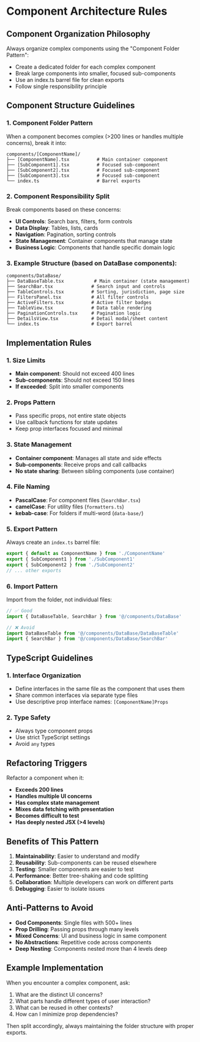 # Component Architecture Rules

## Component Organization Philosophy

Always organize complex components using the "Component Folder Pattern":
- Create a dedicated folder for each complex component
- Break large components into smaller, focused sub-components
- Use an index.ts barrel file for clean exports
- Follow single responsibility principle

## Component Structure Guidelines

### 1. Component Folder Pattern
When a component becomes complex (>200 lines or handles multiple concerns), break it into:

```
components/[ComponentName]/
├── [ComponentName].tsx          # Main container component
├── [SubComponent1].tsx          # Focused sub-component
├── [SubComponent2].tsx          # Focused sub-component
├── [SubComponent3].tsx          # Focused sub-component
└── index.ts                     # Barrel exports
```

### 2. Component Responsibility Split
Break components based on these concerns:
- **UI Controls**: Search bars, filters, form controls
- **Data Display**: Tables, lists, cards
- **Navigation**: Pagination, sorting controls
- **State Management**: Container components that manage state
- **Business Logic**: Components that handle specific domain logic

### 3. Example Structure (based on DataBase components):
```
components/DataBase/
├── DataBaseTable.tsx           # Main container (state management)
├── SearchBar.tsx              # Search input and controls
├── TableControls.tsx          # Sorting, jurisdiction, page size
├── FiltersPanel.tsx           # All filter controls
├── ActiveFilters.tsx          # Active filter badges
├── TableView.tsx              # Data table rendering
├── PaginationControls.tsx     # Pagination logic
├── DetailsView.tsx            # Detail modal/sheet content
└── index.ts                   # Export barrel
```

## Implementation Rules

### 1. Size Limits
- **Main component**: Should not exceed 400 lines
- **Sub-components**: Should not exceed 150 lines
- **If exceeded**: Split into smaller components

### 2. Props Pattern
- Pass specific props, not entire state objects
- Use callback functions for state updates
- Keep prop interfaces focused and minimal

### 3. State Management
- **Container component**: Manages all state and side effects
- **Sub-components**: Receive props and call callbacks
- **No state sharing**: Between sibling components (use container)

### 4. File Naming
- **PascalCase**: For component files (`SearchBar.tsx`)
- **camelCase**: For utility files (`formatters.ts`)
- **kebab-case**: For folders if multi-word (`data-base/`)

### 5. Export Pattern
Always create an `index.ts` barrel file:
```typescript
export { default as ComponentName } from './ComponentName'
export { SubComponent1 } from './SubComponent1'
export { SubComponent2 } from './SubComponent2'
// ... other exports
```

### 6. Import Pattern
Import from the folder, not individual files:
```typescript
// ✅ Good
import { DataBaseTable, SearchBar } from '@/components/DataBase'

// ❌ Avoid
import DataBaseTable from '@/components/DataBase/DataBaseTable'
import { SearchBar } from '@/components/DataBase/SearchBar'
```

## TypeScript Guidelines

### 1. Interface Organization
- Define interfaces in the same file as the component that uses them
- Share common interfaces via separate type files
- Use descriptive prop interface names: `[ComponentName]Props`

### 2. Type Safety
- Always type component props
- Use strict TypeScript settings
- Avoid `any` types

## Refactoring Triggers

Refactor a component when it:
- **Exceeds 200 lines**
- **Handles multiple UI concerns**
- **Has complex state management**
- **Mixes data fetching with presentation**
- **Becomes difficult to test**
- **Has deeply nested JSX (>4 levels)**

## Benefits of This Pattern

1. **Maintainability**: Easier to understand and modify
2. **Reusability**: Sub-components can be reused elsewhere
3. **Testing**: Smaller components are easier to test
4. **Performance**: Better tree-shaking and code splitting
5. **Collaboration**: Multiple developers can work on different parts
6. **Debugging**: Easier to isolate issues

## Anti-Patterns to Avoid

- **God Components**: Single files with 500+ lines
- **Prop Drilling**: Passing props through many levels
- **Mixed Concerns**: UI and business logic in same component
- **No Abstractions**: Repetitive code across components
- **Deep Nesting**: Components nested more than 4 levels deep

## Example Implementation

When you encounter a complex component, ask:
1. What are the distinct UI concerns?
2. What parts handle different types of user interaction?
3. What can be reused in other contexts?
4. How can I minimize prop dependencies?

Then split accordingly, always maintaining the folder structure with proper exports.
